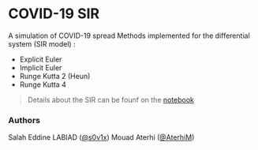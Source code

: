 # COVID-19 SIR

A simulation of COVID-19 spread 
Methods implemented for the differential system (SIR model) :

* Explicit Euler
* Implicit Euler
* Runge Kutta 2 (Heun)
* Runge Kutta 4

> Details about the SIR can be founf on the  [notebook](SIR_notebook.ipynb)

### Authors
Salah Eddine LABIAD ([@s0v1x](https://github.com/s0v1x))
Mouad Aterhi ([@AterhiM](https://github.com/AterhiM))